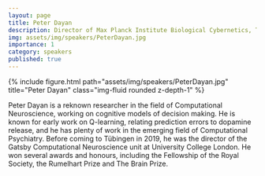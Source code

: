 ```yaml
---
layout: page
title: Peter Dayan
description: Director of Max Planck Institute Biological Cybernetics, Tübingen
img: assets/img/speakers/PeterDayan.jpg
importance: 1
category: speakers
published: true
---
```


<div class="row justify-content-sm-center">
    <div class="col-sm-8 mt-3 mt-md-0">
        {% include figure.html path="assets/img/speakers/PeterDayan.jpg" title="Peter Dayan" class="img-fluid rounded z-depth-1" %}
    </div>
</div>

Peter Dayan is a reknown researcher in the field of Computational Neuroscience, working on cognitive models of decision making. He is known for early work on Q-learning, relating prediction errors to dopamine release, and he has plenty of work in the emerging field of Computational Psychiatry.
Before coming to Tübingen in 2019, he was the director of the Gatsby Computational Neuroscience unit at University College London. He won several awards and honours, including the Fellowship of the Royal Society, the Rumelhart Prize and The Brain Prize.
